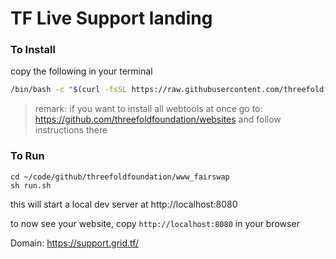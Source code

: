 # TF Live Support landing
### To Install

copy the following in your terminal

```bash
/bin/bash -c "$(curl -fsSL https://raw.githubusercontent.com/threefoldfoundation/www_fairswap/master/tools/install.sh)"
```

> remark: if you want to install all webtools at once go to: https://github.com/threefoldfoundation/websites and follow instructions there


### To Run

```
cd ~/code/github/threefoldfoundation/www_fairswap
sh run.sh
```

this will start a local dev server at http://localhost:8080

to now see your website, copy ```http://localhost:8080``` in your browser

Domain:
https://support.grid.tf/
